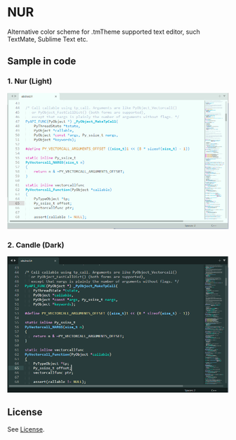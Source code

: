 # NUR
Alternative color scheme for .tmTheme supported text editor, such TextMate, Sublime Text etc.

## Sample in code

### 1. Nur (Light)
![Nur.png](/images/Nur.png "Nur.tmTheme")

### 2. Candle (Dark)
![Candle.png](/images/Candle.png "Candle.tmTheme")

## License
See [License](/LICENSE).

